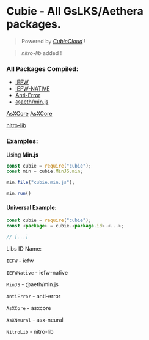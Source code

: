 # Cubie - All GsLKS/Aethera packages.

> Powered by *[CubieCloud](https://cubiecloud.ml)* !

> *nitro-lib* added !

### All Packages Compiled:

* [IEFW](https://www.npmjs.com/package/iefw)
* [IEFW-NATIVE](https://www.npmjs.com/package/iefw-native)
* [Anti-Error](https://www.npmjs.com/package/anti-error)
* [@aeth/min.js](https://www.npmjs.com/package/@aeth/min.js)


[AsXCore](https://www.npmjs.com/package/asxcore)
[AsXCore](https://www.npmjs.com/package/asx-neural)

[nitro-lib](https://www.npmjs.com/package/nitro-lib)


### Examples:

Using **Min.js**
```js
const cubie = require("cubie");
const min = cubie.MinJS.min;

min.file("cubie.min.js");

min.run()
```

#### Universal Example:

```js
const cubie = require("cubie");
const <package> = cubie.<package.id>.<...>;

// [...]
```

Libs ID Name:

`IEFW` - iefw

`IEFWNative` - iefw-native

`MinJS` - @aeth/min.js

`AntiError` - anti-error

`AsXCore` - asxcore

`AsXNeural` - asx-neural

`NitroLib` - nitro-lib
